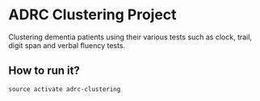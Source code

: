 ADRC Clustering Project
==========================

Clustering dementia patients using their various tests such as clock, trail, digit span and verbal fluency tests.

How to run it?
-------------------------
    source activate adrc-clustering 
